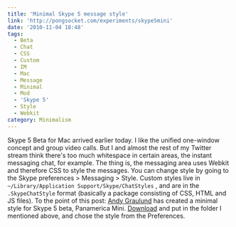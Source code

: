 ```yaml
---
title: 'Minimal Skype 5 message style'
link: 'http://pongsocket.com/experiments/skype5mini'
date: '2010-11-04 18:48'
tags:
  - Beta
  - Chat
  - CSS
  - Custom
  - IM
  - Mac
  - Message
  - Minimal
  - Mod
  - 'Skype 5'
  - Style
  - Webkit
category: Minimalism
---
```


Skype 5 Beta for Mac arrived earlier today. I like the unified one-window concept and group video calls. But I and almost the rest of my Twitter stream think there's too much whitespace in certain areas, the instant messaging chat, for example. The thing is, the messaging area uses Webkit and therefore CSS to style the messages. You can change style by going to the Skype preferences > Messaging > Style. Custom styles live in `~/Library/Application Support/Skype/ChatStyles` , and are in the `.SkypeChatStyle` format (basically a package consisting of CSS, HTML and JS files). To the point of this post: [Andy Graulund](http://twitter.com/graulund) has created a minimal style for Skype 5 beta, Panamerica Mini. [Download](http://pongsocket.com/experiments/skype5mini) and put in the folder I mentioned above, and chose the style from the Preferences.
